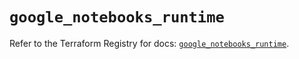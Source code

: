 # `google_notebooks_runtime`

Refer to the Terraform Registry for docs: [`google_notebooks_runtime`](https://registry.terraform.io/providers/hashicorp/google-beta/6.34.1/docs/resources/google_notebooks_runtime).
